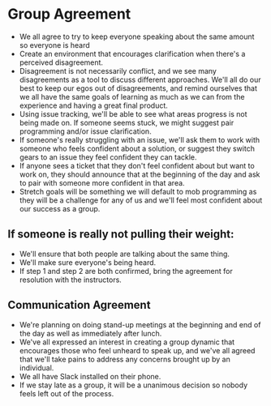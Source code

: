 # Group Agreement

- We all agree to try to keep everyone speaking about the same amount so everyone is heard
- Create an environment that encourages clarification when there's a perceived disagreement.
- Disagreement is not necessarily conflict, and we see many disagreements as a tool to discuss different approaches. We'll all do our best to keep our egos out of disagreements, and remind ourselves that we all have the same goals of learning as much as we can from the experience and having a great final product.
- Using issue tracking, we'll be able to see what areas progress is not being made on. If someone seems stuck, we might suggest pair programming and/or issue clarification.
- If someone's really struggling with an issue, we'll ask them to work with someone who feels confident about a solution, or suggest they switch gears to an issue they feel confident they can tackle.
- If anyone sees a ticket that they don't feel confident about but want to work on, they should announce that at the beginning of the day and ask to pair with someone more confident in that area.
- Stretch goals will be something we will default to mob programming as they will be a challenge for any of us and we'll feel most confident about our success as a group.

## If someone is really not pulling their weight:

- We'll ensure that both people are talking about the same thing.
- We'll make sure everyone's being heard.
- If step 1 and step 2 are both confirmed, bring the agreement for resolution with the instructors.

## Communication Agreement
- We're planning on doing stand-up meetings at the beginning and end of the day as well as immediately after lunch.
- We've all expressed an interest in creating a group dynamic that encourages those who feel unheard to speak up, and we've all agreed that we'll take pains to address any concerns brought up by an individual.
- We all have Slack installed on their phone.
- If we stay late as a group, it will be a unanimous decision so nobody feels left out of the process.
